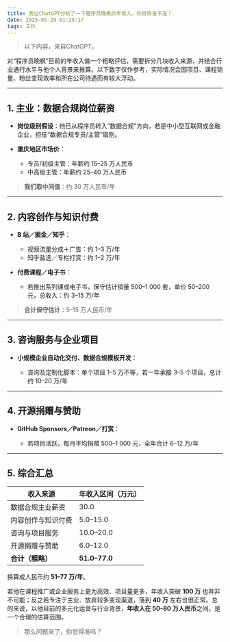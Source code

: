 ```yaml
---
title: 我让ChatGPT分析了一下程序员晚枫的年收入，你觉得准不准？
date: 2025-05-29 01:25:17
tags: 工作
---
```


> 以下内容，来自ChatGPT。

对“程序员晚枫”目前的年收入做一个粗略评估，需要拆分几块收入来源，并结合行业通行水平与他个人背景来推算。以下数字仅作参考，实际情况会因项目、课程销量、粉丝变现效率和所在公司待遇而有较大浮动。

---

## 1. 主业：数据合规岗位薪资

* **岗位级别假设**：他已从程序员转入“数据合规”方向，若是中小型互联网或金融企业，担任“数据合规专员/主管”级别。
* **重庆地区市场价**：

  * 专员/初级主管：年薪约 15–25 万人民币
  * 中高级主管：年薪约 25–40 万人民币

> **我们取中间值**：约 30 万人民币/年

---

## 2. 内容创作与知识付费

* **B 站／掘金／知乎**：

  * 视频流量分成＋广告：约 1–3 万/年
  * 知乎盐选／专栏打赏：约 1–2 万/年
* **付费课程／电子书**：

  * 若推出系列课或电子书，保守估计销量 500–1 000 套，单价 50–200 元，总收入：约 3–15 万/年

> **合计保守估计**：5–15 万人民币/年

---

## 3. 咨询服务与企业项目

* **小规模企业自动化交付、数据合规模板开发**：

  * 咨询及定制化脚本：单个项目 1–5 万不等，若一年承接 3–5 个项目，总计约 10–20 万/年

---

## 4. 开源捐赠与赞助

* **GitHub Sponsors／Patreon／打赏**：

  * 若项目活跃，每月平均捐赠 500–1 000 元，全年合计 6–12 万/年

---

## 5. 综合汇总

| 收入来源       | 年收入区间（万元）     |
| ---------- | ------------- |
| 数据合规主业薪资   | 30.0          |
| 内容创作与知识付费  | 5.0–15.0      |
| 咨询与项目服务    | 10.0–20.0     |
| 开源捐赠与赞助    | 6.0–12.0      |
| **合计（粗略）** | **51.0–77.0** |

换算成人民币约 **51–77 万/年**。

若他在课程推广或企业服务上更为高效、项目量更多，年收入突破 **100 万** 也并非不可能；反之若专注于主业、放弃较多变现渠道，落到 **40 万** 左右也很正常。总的来说，以他目前的多元化运营与行业背景，**年收入在 50–80 万人民币**之间，是一个合理的估算范围。

> 那么问题来了，你觉得准吗？